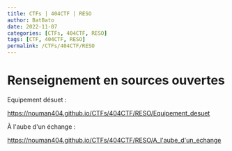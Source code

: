 ```yaml
---
title: CTFs | 404CTF | RESO
author: BatBato
date: 2022-11-07
categories: [CTFs, 404CTF, RESO]
tags: [CTF, 404CTF, RESO]
permalink: /CTFs/404CTF/RESO
---
```


# Renseignement en sources ouvertes

Equipement désuet :

https://nouman404.github.io/CTFs/404CTF/RESO/Equipement_desuet



À l'aube d'un échange :

https://nouman404.github.io/CTFs/404CTF/RESO/A_l'aube_d'un_echange


